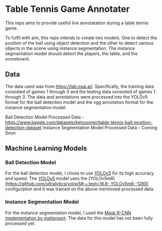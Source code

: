 # Table Tennis Game Annotater
This repo aims to provide useful live annotatation during a table tennis game.

To fulfil with aim, this repo intends to create two models. One to detect the position of the ball using object detection and the other to detect various objects in the scene using instance segmentation. The instance segmentation model should detect the players, the table, and the scoreboard. 

## Data
The data used was from https://lab.osai.ai/. Specifically, the training data consisted of games 1 through 3 and the testing data consisted of games 1 through 3. The data and annotations were processed into the YOLOv5 format for the ball detection model and the vgg annotation format for the instance segmentation model. 

Ball Detection Model Processed Data - https://www.kaggle.com/datasets/ketzoomer/table-tennis-ball-position-detection-dataset
Instance Segmentation Model Processed Data - Coming Soon

## Machine Learning Models

### Ball Detection Model
For the ball detection model, I chose to use [YOLOv5](https://github.com/ultralytics/yolov5) for its high accuracy and speed. The [YOLOv5](https://github.com/ultralytics/yolov5) model uses the (YOLOv5m6)[https://github.com/ultralytics/yolov5#:~:text=16.8-,YOLOv5m6,-1280] configuration and it was trained on the above mentioned processed data.

### Instance Segmentation Model
For the instance segmentation model, I used the [Mask R-CNN implementation by matterport](https://github.com/matterport/Mask_RCNN). The data for this model has not been fully processed yet.
